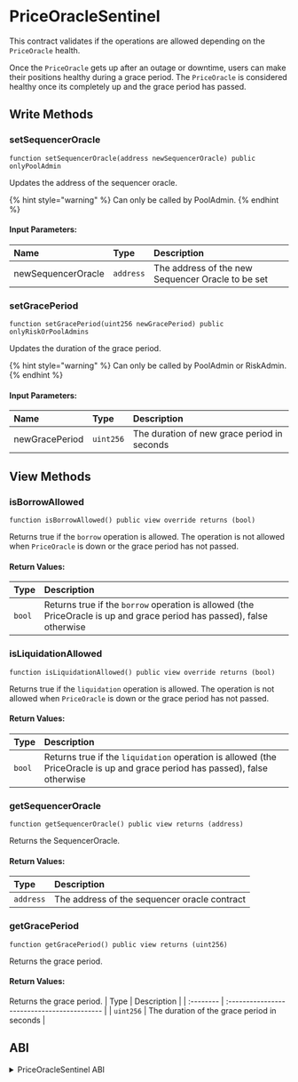 # PriceOracleSentinel

This contract validates if the operations are allowed depending on the `PriceOracle` health.

Once the `PriceOracle` gets up after an outage or downtime, users can make their positions healthy during a grace period. The `PriceOracle` is considered healthy once its completely up and the grace period has passed.

## Write Methods

### setSequencerOracle

```solidity
function setSequencerOracle(address newSequencerOracle) public onlyPoolAdmin
```

Updates the address of the sequencer oracle.

{% hint style="warning" %}
Can only be called by PoolAdmin.
{% endhint %}

#### Input Parameters:

| Name               | Type      | Description                                       |
| :----------------- | :-------- | :------------------------------------------------ |
| newSequencerOracle | `address` | The address of the new Sequencer Oracle to be set |

### setGracePeriod

```solidity
function setGracePeriod(uint256 newGracePeriod) public onlyRiskOrPoolAdmins
```

Updates the duration of the grace period.

{% hint style="warning" %}
Can only be called by PoolAdmin or RiskAdmin.
{% endhint %}

#### Input Parameters:

| Name           | Type      | Description                                 |
| :------------- | :-------- | :------------------------------------------ |
| newGracePeriod | `uint256` | The duration of new grace period in seconds |

## View Methods

### isBorrowAllowed

```solidity
function isBorrowAllowed() public view override returns (bool)
```

Returns true if the `borrow` operation is allowed. The operation is not allowed when `PriceOracle` is down or the grace period has not passed.

#### Return Values:

| Type   | Description                                                                                                            |
| :----- | :--------------------------------------------------------------------------------------------------------------------- |
| `bool` | Returns true if the `borrow` operation is allowed (the PriceOracle is up and grace period has passed), false otherwise |

### isLiquidationAllowed

```solidity
function isLiquidationAllowed() public view override returns (bool)
```

Returns true if the `liquidation` operation is allowed. The operation is not allowed when `PriceOracle` is down or the grace period has not passed.

#### Return Values:

| Type   | Description                                                                                                            |
| :----- | :--------------------------------------------------------------------------------------------------------------------- |
| `bool` | Returns true if the `liquidation` operation is allowed (the PriceOracle is up and grace period has passed), false otherwise |

### getSequencerOracle

```solidity
function getSequencerOracle() public view returns (address)
```

Returns the SequencerOracle.

#### Return Values: 

| Type      | Description                                  |
| :-------- | :------------------------------------------- |
| `address` | The address of the sequencer oracle contract |

### getGracePeriod

```solidity
function getGracePeriod() public view returns (uint256)
```

Returns the grace period.

#### Return Values:

Returns the grace period.
| Type      | Description                                 |
| :-------- | :------------------------------------------ |
| `uint256` | The duration of the grace period in seconds |

## ABI
<details>
<summary>PriceOracleSentinel ABI</summary>

```
[
    {
        "inputs": [
            {
                "internalType": "contract IPoolAddressesProvider",
                "name": "provider",
                "type": "address"
            },
            {
                "internalType": "contract ISequencerOracle",
                "name": "oracle",
                "type": "address"
            },
            {
                "internalType": "uint256",
                "name": "gracePeriod",
                "type": "uint256"
            }
        ],
        "stateMutability": "nonpayable",
        "type": "constructor"
    },
    {
        "anonymous": false,
        "inputs": [
            {
                "indexed": false,
                "internalType": "uint256",
                "name": "newGracePeriod",
                "type": "uint256"
            }
        ],
        "name": "GracePeriodUpdated",
        "type": "event"
    },
    {
        "anonymous": false,
        "inputs": [
            {
                "indexed": false,
                "internalType": "address",
                "name": "newSequencerOracle",
                "type": "address"
            }
        ],
        "name": "SequencerOracleUpdated",
        "type": "event"
    },
    {
        "inputs": [],
        "name": "ADDRESSES_PROVIDER",
        "outputs": [
            {
                "internalType": "contract IPoolAddressesProvider",
                "name": "",
                "type": "address"
            }
        ],
        "stateMutability": "view",
        "type": "function"
    },
    {
        "inputs": [],
        "name": "getGracePeriod",
        "outputs": [
            {
                "internalType": "uint256",
                "name": "",
                "type": "uint256"
            }
        ],
        "stateMutability": "view",
        "type": "function"
    },
    {
        "inputs": [],
        "name": "getSequencerOracle",
        "outputs": [
            {
                "internalType": "address",
                "name": "",
                "type": "address"
            }
        ],
        "stateMutability": "view",
        "type": "function"
    },
    {
        "inputs": [],
        "name": "isBorrowAllowed",
        "outputs": [
            {
                "internalType": "bool",
                "name": "",
                "type": "bool"
            }
        ],
        "stateMutability": "view",
        "type": "function"
    },
    {
        "inputs": [],
        "name": "isLiquidationAllowed",
        "outputs": [
            {
                "internalType": "bool",
                "name": "",
                "type": "bool"
            }
        ],
        "stateMutability": "view",
        "type": "function"
    },
    {
        "inputs": [
            {
                "internalType": "uint256",
                "name": "newGracePeriod",
                "type": "uint256"
            }
        ],
        "name": "setGracePeriod",
        "outputs": [],
        "stateMutability": "nonpayable",
        "type": "function"
    },
    {
        "inputs": [
            {
                "internalType": "address",
                "name": "newSequencerOracle",
                "type": "address"
            }
        ],
        "name": "setSequencerOracle",
        "outputs": [],
        "stateMutability": "nonpayable",
        "type": "function"
    }
]
```
</details>